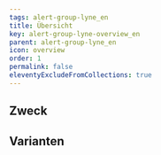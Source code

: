 ```yaml
---
tags: alert-group-lyne_en
title: Übersicht
key: alert-group-lyne-overview_en
parent: alert-group-lyne_en
icon: overview
order: 1
permalink: false
eleventyExcludeFromCollections: true
---
```


## Zweck

## Varianten

